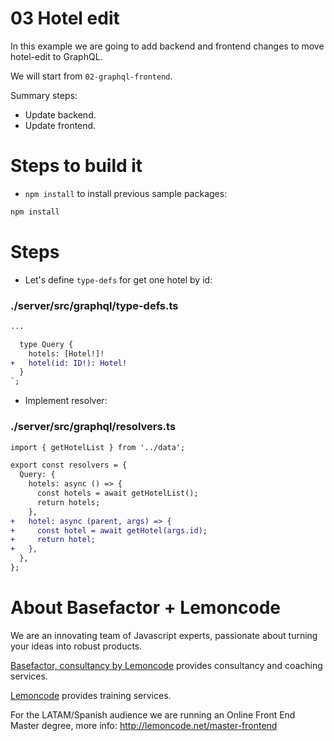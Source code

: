 # 03 Hotel edit

In this example we are going to add backend and frontend changes to move hotel-edit to GraphQL.

We will start from `02-graphql-frontend`.

Summary steps:

- Update backend.
- Update frontend.

# Steps to build it

- `npm install` to install previous sample packages:

```bash
npm install
```

# Steps

- Let's define `type-defs` for get one hotel by id:

### ./server/src/graphql/type-defs.ts

```diff
...

  type Query {
    hotels: [Hotel!]!
+   hotel(id: ID!): Hotel!
  }
`;

```

- Implement resolver:

### ./server/src/graphql/resolvers.ts

```diff
import { getHotelList } from '../data';

export const resolvers = {
  Query: {
    hotels: async () => {
      const hotels = await getHotelList();
      return hotels;
    },
+   hotel: async (parent, args) => {
+     const hotel = await getHotel(args.id);
+     return hotel;
+   },
  },
};

```

# About Basefactor + Lemoncode

We are an innovating team of Javascript experts, passionate about turning your ideas into robust products.

[Basefactor, consultancy by Lemoncode](http://www.basefactor.com) provides consultancy and coaching services.

[Lemoncode](http://lemoncode.net/services/en/#en-home) provides training services.

For the LATAM/Spanish audience we are running an Online Front End Master degree, more info: http://lemoncode.net/master-frontend
